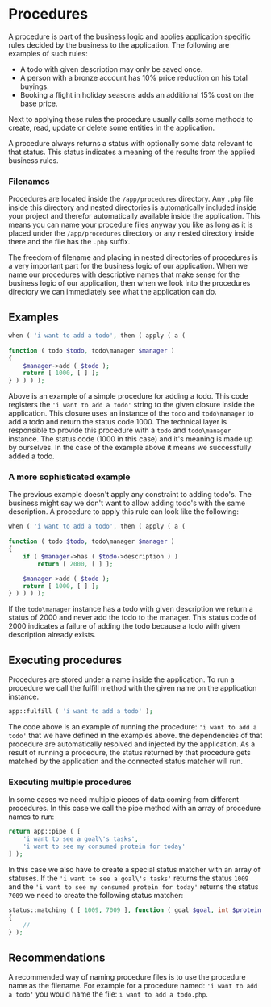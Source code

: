 # Procedures

A procedure is part of the business logic and applies application specific rules decided by the business to the application. The following are examples of such rules:
- A todo with given description may only be saved once.
- A person with a bronze account has 10% price reduction on his total buyings.
- Booking a flight in holiday seasons adds an additional 15% cost on the base price.

Next to applying these rules the procedure usually calls some methods to create, read, update or delete some entities in the application. 

A procedure always returns a status with optionally some data relevant to that status. This status indicates a meaning of the results from the applied business rules. 



### Filenames

Procedures are located inside the `/app/procedures` directory. Any `.php` file inside this directory and nested directories is automatically included inside your project and therefor automatically available inside the application. This means you can name your procedure files anyway you like as long as it is placed under the `/app/procedures` directory or any nested directory inside there and the file has the `.php` suffix.

The freedom of filename and placing in nested directories of procedures is a very important part for the business logic of our application. When we name our procedures with descriptive names that make sense for the business logic of our application, then when we look into the procedures directory we can immediately see what the application can do.

## Examples


```php
when ( 'i want to add a todo', then ( apply ( a ( 
    
function ( todo $todo, todo\manager $manager )
{
    $manager->add ( $todo );
    return [ 1000, [ ] ];
} ) ) ) );
```

Above is an example of a simple procedure for adding a todo. This code registers the ``'i want to add a todo'`` string to the given closure inside the application. This closure uses an instance of the ``todo`` and ``todo\manager`` to add a todo and return the status code 1000. The technical layer is responsible to provide this procedure with a ``todo`` and ``todo\manager`` instance. The status code (1000 in this case) and it's meaning is made up by ourselves. In the case of the example above it means we successfully added a todo.

### A more sophisticated example

The previous example doesn't apply any constraint to adding todo's. The business might say we don't want to allow adding todo's with the same description. A procedure to apply this rule can look like the following:


```php
when ( 'i want to add a todo', then ( apply ( a ( 
    
function ( todo $todo, todo\manager $manager )
{
    if ( $manager->has ( $todo->description ) )
        return [ 2000, [ ] ];

    $manager->add ( $todo );
    return [ 1000, [ ] ];
} ) ) ) );
```

If the ``todo\manager`` instance  has a todo with given description we return a status of 2000 and never add the todo to the manager. This status code of 2000 indicates a failure of adding the todo because a todo with given description already exists.

## Executing procedures

Procedures are stored under a name inside the application. To run a procedure we call the fulfill method with the given name on the application instance.


```php
app::fulfill ( 'i want to add a todo' );
```

The code above is an example of running the procedure: ``'i want to add a todo'`` that we have defined in the examples above. the dependencies of that procedure are automatically resolved and injected by the application. As a result of running a procedure, the status returned by that procedure gets matched by the application and the connected status matcher will run.



### Executing multiple procedures

In some cases we need multiple pieces of data coming from different procedures. In this case we call the pipe method with an array of procedure names to run:

```php
return app::pipe ( [ 
    'i want to see a goal\'s tasks',
    'i want to see my consumed protein for today'
] );
```

In this case we also have to create a special status matcher with an array of statuses. If the `'i want to see a goal\'s tasks'` returns the status `1009` and the `'i want to see my consumed protein for today'` returns the status `7009` we need to create the following status matcher:

```php
status::matching ( [ 1009, 7009 ], function ( goal $goal, int $protein )
{
	//
} );
```

## Recommendations

A recommended way of naming procedure files is to use the procedure name as the filename. For example for a procedure named: `'i want to add a todo'` you would name the file: `i want to add a todo.php`. 